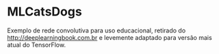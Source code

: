 # MLCatsDogs

Exemplo de rede convolutiva para uso educacional, retirado do http://deeplearningbook.com.br e levemente adaptado para versão mais atual do TensorFlow.
